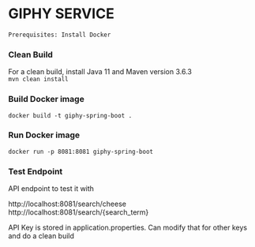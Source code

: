 # GIPHY SERVICE

`Prerequisites: Install Docker`

### Clean Build
 For a clean build, install Java 11 and Maven version 3.6.3  
`mvn clean install`

### Build Docker image

`docker build -t giphy-spring-boot .`


### Run Docker image

`docker run -p 8081:8081 giphy-spring-boot`

### Test Endpoint

API endpoint to test it with

http://localhost:8081/search/cheese  
http://localhost:8081/search/{search_term}

API Key is stored in application.properties. Can modify that for other keys and do a clean build
